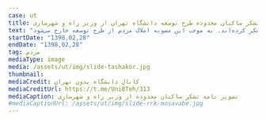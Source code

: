 ```yaml
---
case: ut
title: نامه تشکر ساکنان محدوده طرح توسعه دانشگاه تهران از وزیر راه و شهرسازی
text: "در این نامه که به امضای بیش از ۳۰۰ نفر از ساکنان و کسبه رسیده است، مردم ساکن در محدوده طرح توسعه دانشگاه تهران، از وزیر راه و شهرسازی و همکارانش به دلیل مصوبه اخیر شورایعالی شهرسازی و معماری تشکر کرده‌اند. به موجب این مصوبه املاک مردم از طرح توسعه خارج می‌شود."
startDate: "1398,02,28"
endDate: "1398,02,28"
tag: مردم
mediaType: image
media: /assets/ut/img/slide-tashakor.jpg
thumbnail:
mediaCredit: کانال دانشگاه بدون تهران
mediaCreditUrl: https://t.me/UniBTeh/313
mediaCaption: تصویر نامه تشکر ساکنان محدوده از وزیر راه و شهرسازی
#mediaCaptionUrl: /assets/ut/img/slide-rrk-mosavabe.jpg
---
```

